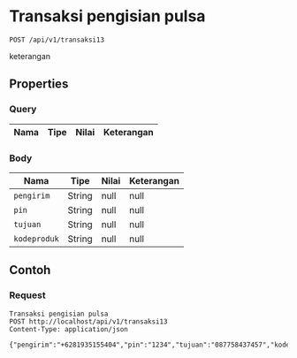 # Transaksi pengisian pulsa
```http
POST /api/v1/transaksi13
```
keterangan
## Properties
### Query
Nama | Tipe | Nilai | Keterangan
--- | --- | --- | ---
### Body
Nama | Tipe | Nilai | Keterangan
--- | --- | --- | ---
<code>pengirim</code> | String | null | null
<code>pin</code> | String | null | null
<code>tujuan</code> | String | null | null
<code>kodeproduk</code> | String | null | null
## Contoh
### Request
```http
Transaksi pengisian pulsa
POST http://localhost/api/v1/transaksi13
Content-Type: application/json

{"pengirim":"+6281935155404","pin":"1234","tujuan":"087758437457","kodeproduk":"test5"}
```
